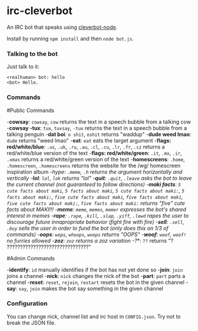 # irc-cleverbot
An IRC bot that speaks using [cleverbot-node](https://github.com/fojas/cleverbot-node).

Install by running `npm install` and then `node bot.js`.

### Talking to the bot
Just talk to it:

    <realhuman> bot: hello
    <bot> Hello.

### Commands

#Public Commands

-**cowsay**: `cowsay`, `cow` returns the text in a speech bubble from a talking cow
-**cowsay -tux**: `tux`, `tuxsay`, `-tux` returns the text in a speech bubble from a talking penguin
-**dat boi**: `o shit`, `oshit` returns "waddup"
-**dude weed lmao**: `dude` returns "weed lmao"
-**eat**: `eat` eats the target argument
-**flags: red/white/blue**: `.us`, `.uk`, `.ru`, `.au`, `.cl`, `.cu`, `.lr`, `.fr`, `.cz` returns a red/white/blue version of the text
-**flags: red/white/green**: `.it`, `.mx`, `.ir`, `.xmas` returns a red/white/green version of the text
-**homescreens**: `.home`, `.homescreen`, `.homescreens` returns the website for the /wg/ homescreen inspiration album
-**hype*: `.meme`, `.h` returns the argument horizontally and vertically
-**lol**: `lol`, `lok` returns "lol"
-**quit**: `.quit`, `.leave` asks the bot to leave the current channel (not guaranteed to follow directions)
-**maki facts**: `5 cute facts about maki`, `5 facts about maki`, `5 cute facts about maki:`, `5 facts about maki:`, `five cute facts about maki`, `five facts about maki`, `five cute facts about maki:`, `five facts about maki:` returns "five" cute facts about MAKI!!!
-**meme**: `meme`, `memes`, `memer` expresses the bot's shared interest in memes
-**rape**: `.rape`, `.kill`, `.slap`, `.yiff`, `.lewd` rapes the user to discourage future innapropriate behavior (fight fire with fire)
-**sell**: `.sell`, `.buy` sells the user in order to fund the bot (only does this on 1/3 of commands)
-**oops**: `wops`, `whoops`, `woops` returns "OOPS"
-**woof**: `woof`, `woof!` no furries allowed
-**zoz**: `zoz` returns a zoz variation
-**?**: `??` returns "? ???????????????????????????????"

#Admin Commands

-**identify**: `id` manually identifies if the bot has not yet done so
-**join**: `join` joins a channel
-**nick**: `nick` changes the nick of the bot
-**part**: `part` parts a channel
-**reset**: `reset`, `rejoin`, `restart` resets the bot in the given channel
-**say**: `say`, `join` makes the bot say something in the given channel

### Configuration
You can change nick, channel list and irc host in `CONFIG.json`. Try not to break the JSON file.
